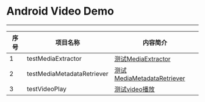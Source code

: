 # Android Video Demo

------


|序号|项目名称|内容简介|
|--- |-------|-------|
|1|testMediaExtractor|[测试MediaExtractor](demo/testMediaExtractor/readme.md)|
|2|testMediaMetadataRetriever|[测试MediaMetadataRetriever](demo/testMediaMetadataRetriever/readme.md)|
|3|testVideoPlay|[测试video播放](demo/testVideoPlay/readme.md)|